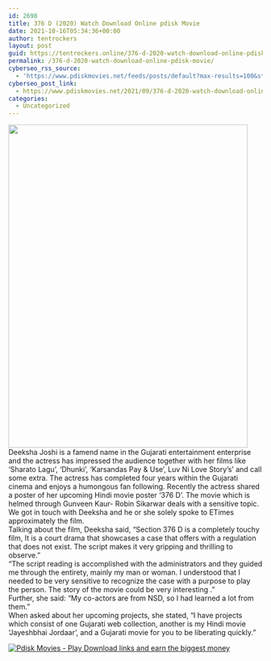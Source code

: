 ```yaml
---
id: 2698
title: 376 D (2020) Watch Download Online pdisk Movie
date: 2021-10-16T05:34:36+00:00
author: tentrockers
layout: post
guid: https://tentrockers.online/376-d-2020-watch-download-online-pdisk-movie/
permalink: /376-d-2020-watch-download-online-pdisk-movie/
cyberseo_rss_source:
  - 'https://www.pdiskmovies.net/feeds/posts/default?max-results=100&start-index=501'
cyberseo_post_link:
  - https://www.pdiskmovies.net/2021/09/376-d-2020-watch-download-online-pdisk.html
categories:
  - Uncategorized
---
```

<div class="separator">
  <a href="https://1.bp.blogspot.com/-yGyGd8iX2Zk/YT5RzNJrXPI/AAAAAAAAA18/NRAi7GikDzAajwwupTMk0GBEweEG8SBswCLcBGAsYHQ/s1055/fb.jpg" imageanchor="1"><img loading="lazy" border="0" data-original-height="1055" data-original-width="780" height="640" src="https://1.bp.blogspot.com/-yGyGd8iX2Zk/YT5RzNJrXPI/AAAAAAAAA18/NRAi7GikDzAajwwupTMk0GBEweEG8SBswCLcBGAsYHQ/w474-h640/fb.jpg" width="474" /></a>
</div>



<div>
  <div>
    <span>Deeksha Joshi is a famend name in the Gujarati entertainment enterprise and the actress has impressed the audience together with her films like &#8216;Sharato Lagu&#8217;, &#8216;Dhunki&#8217;, &#8216;Karsandas Pay & Use&#8217;, Luv Ni Love Story&#8217;s&#8217; and call some extra. The actress has completed four years within the Gujarati cinema and enjoys a humongous fan following. Recently the actress shared a poster of her upcoming Hindi movie poster &#8216;376 D&#8217;. The movie which is helmed through Gunveen Kaur- Robin Sikarwar deals with a sensitive topic. We got in touch with Deeksha and he or she solely spoke to ETimes approximately the film.</span>
  </div>
  
  <div>
    <span>Talking about the film, Deeksha said, &#8220;Section 376 D is a completely touchy film, It is a court drama that showcases a case that offers with a regulation that does not exist. The script makes it very gripping and thrilling to observe.&#8221;</span>
  </div>
  
  <div>
    <span>&#8220;The script reading is accomplished with the administrators and they guided me through the entirety, mainly my man or woman. I understood that I needed to be very sensitive to recognize the case with a purpose to play the person. The story of the movie could be very interesting .&#8221;</span>
  </div>
  
  <div>
    <span>Further, she said: &#8220;My co-actors are from NSD, so I had learned a lot from them.&#8221;</span>
  </div>
  
  <div>
    <span>When asked about her upcoming projects, she stated, &#8220;I have projects which consist of one Gujarati web collection, another is my Hindi movie &#8216;Jayeshbhai Jordaar&#8217;, and a Gujarati movie for you to be liberating quickly.&#8221;</span>
  </div>
</div>

[![](https://1.bp.blogspot.com/-KJZYdQTn3nw/YS8VdIdXMyI/AAAAAAAAaw4/BR8dsGkpxw0T8C_4G4ALfMA7cP79KN3kwCLcBGAsYHQ/w400-h58/play_download_buttuons-removebg-preview.png "Pdisk Movies - Play Download links and earn the biggest money")](https://kofilink.com/1/bnYya3VoMDAwajB2?dn=1)